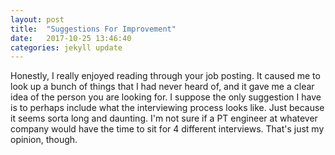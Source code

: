 ```yaml
---
layout: post
title:  "Suggestions For Improvement"
date:   2017-10-25 13:46:40
categories: jekyll update
---
```


Honestly, I really enjoyed reading through your job posting. It caused me to look up a bunch of things that I had never heard of, and it gave me a clear idea of the person you are looking for. I suppose the only suggestion I have is to perhaps include what the interviewing process looks like. Just because it seems sorta long and daunting. I'm not sure if a PT engineer at whatever company would have the time to sit for 4 different interviews. That's just my opinion, though. 
